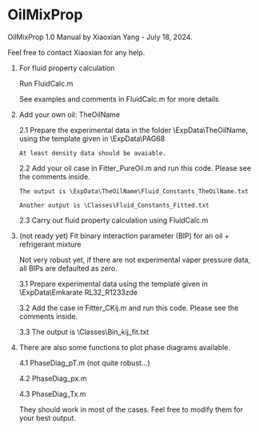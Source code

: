 # OilMixProp

OilMixProp 1.0 Manual by Xiaoxian Yang - July 18, 2024. 

Feel free to contact Xiaoxian for any help.

1. For fluid property calculation

    Run FluidCalc.m
	
	See examples and comments in FluidCalc.m for more details

2. Add your own oil: TheOilName

   2.1 Prepare the experimental data in the folder \ExpData\TheOilName, using the template given in \ExpData\PAG68
   
       At least density data should be avaiable. 
	   
   2.2 Add your oil case in Fitter_PureOil.m and run this code. Please see the comments inside.
   
	   The output is \ExpData\TheOilName\Fluid_Constants_TheOilName.txt
	   
	   Another output is \Classes\Fluid_Constants_Fitted.txt
	   
   2.3 Carry out fluid property calculation using FluidCalc.m
   
3. (not ready yet) Fit binary interaction parameter  (BIP) for an oil + refrigerant mixture

   Not very robust yet, if there are not experimental vaper pressure data, all BIPs are defaulted as zero.
   
   3.1 Prepare experimental data using the template given in \ExpData\Emkarate RL32_R1233zde
   
   3.2 Add the case in Fitter_CKij.m and run this code. Please see the comments inside.
   
   3.3 The output is \Classes\Bin_kij_fit.txt

4. There are also some functions to plot phase diagrams available. 

   4.1 PhaseDiag_pT.m (not quite robust...)
   
   4.2 PhaseDiag_px.m
   
   4.3 PhaseDiag_Tx.m
   
   They should work in most of the cases. Feel free to modify them for your best output. 

